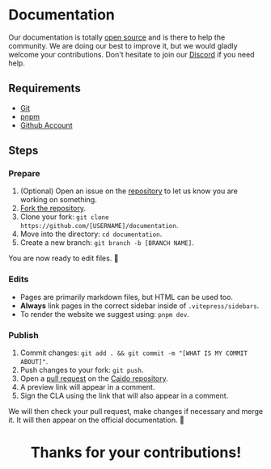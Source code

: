 # Documentation

Our documentation is totally [open source](https://github.com/caido/documentation) and is there to help the community.
We are doing our best to improve it, but we would gladly welcome your contributions.
Don't hesitate to join our [Discord](https://links.caido.io/www-discord) if you need help.

## Requirements

- [Git](https://git-scm.com/)
- [pnpm](https://pnpm.io)
- [Github Account](https://github.com)

## Steps

### Prepare

1. (Optional) Open an issue on the [repository](https://github.com/caido/documentation) to let us know you are working on something.
2. [Fork the repository](https://docs.github.com/en/get-started/quickstart/fork-a-repo).
3. Clone your fork: `git clone https://github.com/[USERNAME]/documentation`.
4. Move into the directory: `cd documentation`.
5. Create a new branch: `git branch -b [BRANCH NAME]`.

You are now ready to edit files. 🚀

### Edits

- Pages are primarily markdown files, but HTML can be used too.
- **Always** link pages in the correct sidebar inside of `.vitepress/sidebars`.
- To render the website we suggest using: `pnpm dev`.

### Publish

1. Commit changes: `git add . && git commit -m "[WHAT IS MY COMMIT ABOUT]"`.
2. Push changes to your fork: `git push`.
3. Open a [pull request](https://docs.github.com/en/pull-requests/collaborating-with-pull-requests/proposing-changes-to-your-work-with-pull-requests/creating-a-pull-request) on the [Caido repository](https://github.com/caido/documentation).
4. A preview link will appear in a comment.
5. Sign the CLA using the link that will also appear in a comment.

We will then check your pull request, make changes if necessary and merge it. It will then appear on the official documentation. 🎉

<center>
  <h1>Thanks for your contributions!</h1>
</center>
